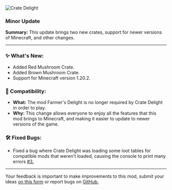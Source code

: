 <p align="left"><img src="https://cdn.modrinth.com/data/9rlXSyLg/images/c741ee61d02d1d45dd85222e826e3e6dd787e837.png" alt="Crate Delight">

<h3>Minor Update</h3>
<p><b>Summary:</b> This update brings two new crates, support for newer versions of Minecraft, and other changes.</p>
<hr/>

<h3>✨ What's New:</h3>
<ul>
  <li>Added Red Mushroom Crate.</li>
  <li>Added Brown Mushroom Crate.</li>
  <li>Support for Minecraft version 1.20.2.</li>
</ul>

<h3>🧩 Compatibility:</h3>
<ul>
  <li><b>What:</b> The mod Farmer's Delight is no longer required by Crate Delight in order to play.</li>
  <li><b>Why:</b> This change allows everyone to enjoy all the features that this mod brings to Minecraft, and making it easier to update to newer versions of the game. </li>
</ul>

<h3>🛠️ Fixed Bugs:</h3>
<ul>
  <li>Fixed a bug where Crate Delight was loading some loot tables for compatible mods that weren't loaded, causing the console to print many errors <a href="https://github.com/axperty/cratedelight-forge/issues/3">#3.</a></li>
</ul>
<hr/>

<p>Your feedback is important to make improvements to this mod, submit your ideas <a href="https://forms.gle/1rHcPN5v4k8nE9fr5">on this form</a> or report bugs on <a href="https://github.com/axperty/cratedelight-forge">GitHub.</a></p>
